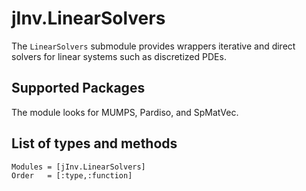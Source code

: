 # jInv.LinearSolvers

The `LinearSolvers` submodule provides wrappers iterative and direct solvers for linear systems such as discretized PDEs.


## Supported Packages

The module looks for MUMPS, Pardiso, and SpMatVec. 



## List of types and methods
```@autodocs
Modules = [jInv.LinearSolvers]
Order   = [:type,:function]
```